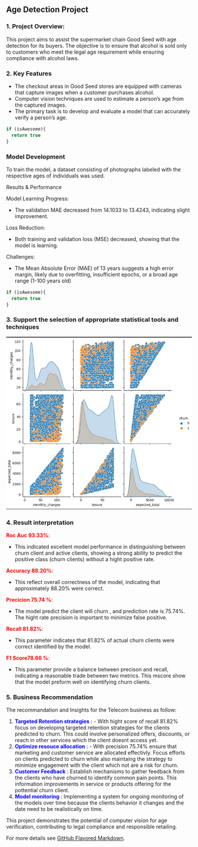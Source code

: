 ## Age Detection Project

### 1. **Project Overview:** 
This project aims to assist the supermarket chain Good Seed with age detection for its buyers. The objective is to ensure that alcohol is sold only to customers who meet the legal age requirement while ensuring compliance with alcohol laws.

### 2. Key Features

* The checkout areas in Good Seed stores are equipped with cameras that capture images when a customer purchases alcohol.
* Computer vision techniques are used to estimate a person’s age from the captured images.
* The primary task is to develop and evaluate a model that can accurately verify a person’s age.
 

```javascript
if (isAwesome){
  return true
}
```

### Model Development

To train the model, a dataset consisting of photographs labeled with the respective ages of individuals was used.

Results & Performance

Model Learning Progress:
* The validation MAE decreased from 14.1033 to 13.4243, indicating slight improvement.

Loss Reduction:
* Both training and validation loss (MSE) decreased, showing that the model is learning.

Challenges:
* The Mean Absolute Error (MAE) of 13 years suggests a high error margin, likely due to overfitting, insufficient epochs, or a broad age range (1-100 years old)

```javascript
if (isAwesome){
  return true
}
```

### 3. Support the selection of appropriate statistical tools and techniques

<img src="images/Corr_churn.jpg?raw=true"/>

### 4. **Result interpretation**

<font color='red'>**Roc Auc 93.33%**</font>:
 * This indicated excellent model performance in distinguishing between churn client and active clients, showing a strong ability to predict the positive class (churn clients) without a hight positive rate.
 
 <font color='red'> **Accuracy 88.20%**</font>:
 * This reflect overall correctness of the model, indicating that approximately  88.20% were correct.
 
 <font color='red'>**Precicion 75.74 %**</font>:
 * The model predict the client will churn , and prediction rate is 75.74%. The hight rate precision is important to minimize false positive.
 
 <font color='red'> **Recall 81.82%**</font>:
 * This parameter indicates that 81.82% of actual churn clients were correct identified by the model. 
 
 <font color='red'> **F1 Score78.66 %**</font>:
 * This parameter provide a balance between precison and recall, indicating a reasonable trade between two metrics. This mscore show that the model preform well on identifying churn clients.

### 5. Business Recommendation

The recommandation and Insights for the Telecom business as follow:
1) <font color='blue'> **Targeted Retention strategies** </font> : - With hight score of recall 81.82% focus on developing targeted retention strategies for the clients predicted to churn. This could involve personalized offers, discounts, or reach in other services which the client doesnt access yet.
2) <font color='blue'> **Optimize resouce allocation** </font> : - With precision 75.74% ensure that marketing and customer service are allocated effectivly. Focus efforts on clients predicted to churn while also maintaing the strategy to minimize engagement with the client which not  are a risk for churn.
3) <font color='blue'> **Customer Feedback** </font> : Establish mechanisms to gather feedback from the clients who have churned to identify common pain points. This information improvements in service or products offering for the pottential churn client.
3) <font color='blue'> **Model monitoring** </font> : Implementing a system  for ongoing monitoring  of the models over time because the clients behavior it changes and the date need to be realistically on time.
  
This project demonstrates the potential of computer vision for age verification, contributing to legal compliance and responsible retailing. 

For more details see [GitHub Flavored Markdown](https://guides.github.com/features/mastering-markdown/).

